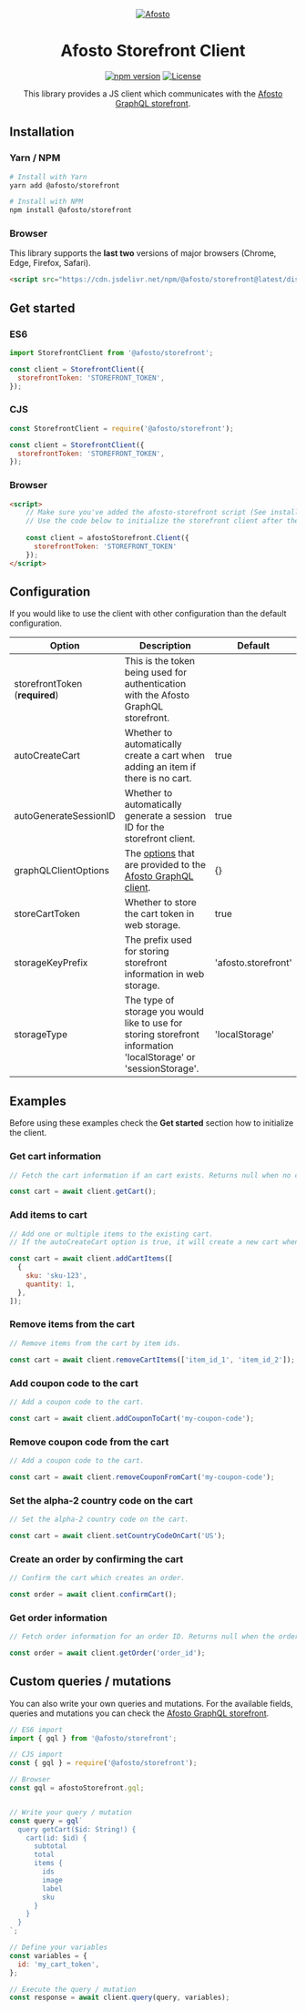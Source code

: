 <p align="center">
  <a href="https://afosto.com"><img src="https://content.afosto.io/5719193282412544/brand/AFO-Logo-compleet-kleur-RGBat4x.png?w=268" alt="Afosto" /></a>
</p>

<h1 align="center">Afosto Storefront Client</h1>

<p align="center">
  <a href="https://www.npmjs.com/package/@afosto/storefront"><img src="https://img.shields.io/npm/v/@afosto/storefront.svg" alt="npm version"></a>
  <a href="https://github.com/afosto/storefront/blob/main/LICENSE"><img src="https://img.shields.io/badge/license-MIT-informational" alt="License"></a>
</p>

<p align="center">This library provides a JS client which communicates with the <a href="https://afosto.app/graphql">Afosto GraphQL storefront</a>.


## Installation

### Yarn / NPM

```sh
# Install with Yarn
yarn add @afosto/storefront

# Install with NPM
npm install @afosto/storefront
```

### Browser

This library supports the **last two** versions of major browsers (Chrome, Edge, Firefox, Safari).

```html
<script src="https://cdn.jsdelivr.net/npm/@afosto/storefront@latest/dist/umd/afosto-storefront.min.js"></script>
```


## Get started

### ES6

```js
import StorefrontClient from '@afosto/storefront';

const client = StorefrontClient({
  storefrontToken: 'STOREFRONT_TOKEN',
});
```

### CJS

```js
const StorefrontClient = require('@afosto/storefront');

const client = StorefrontClient({
  storefrontToken: 'STOREFRONT_TOKEN',
});
```

### Browser

```html
<script>
    // Make sure you've added the afosto-storefront script (See installation). 
    // Use the code below to initialize the storefront client after the script has been loaded.
    
    const client = afostoStorefront.Client({
      storefrontToken: 'STOREFRONT_TOKEN'
    });
</script>
```

## Configuration

If you would like to use the client with other configuration than the default configuration.

| Option                         | Description                                                                                                                                                                                                                         | Default             |
|--------------------------------|-------------------------------------------------------------------------------------------------------------------------------------------------------------------------------------------------------------------------------------|---------------------|
| storefrontToken (**required**) | This is the token being used for authentication with the Afosto GraphQL storefront.                                                                                                                                                 |                     |
| autoCreateCart                 | Whether to automatically create a cart when adding an item if there is no cart.                                                                                                                                                     | true                |                      
| autoGenerateSessionID          | Whether to automatically generate a session ID for the storefront client.                                                                                                                                                           | true                |                      
| graphQLClientOptions           | The <a href="https://www.npmjs.com/package/@afosto/graphql-client#user-content-custom-configuration">options</a> that are provided to the <a href="https://www.npmjs.com/package/@afosto/graphql-client">Afosto GraphQL client</a>. | {}                  |                      
| storeCartToken                 | Whether to store the cart token in web storage.                                                                                                                                                                                     | true                |                      |
| storageKeyPrefix               | The prefix used for storing storefront information in web storage.                                                                                                                                                                  | 'afosto.storefront' |
| storageType                    | The type of storage you would like to use for storing storefront information 'localStorage' or 'sessionStorage'.                                                                                                                    | 'localStorage'      |

## Examples

Before using these examples check the **Get started** section how to initialize the client.

### Get cart information

```js
// Fetch the cart information if an cart exists. Returns null when no cart exists.

const cart = await client.getCart();
```

### Add items to cart

```js
// Add one or multiple items to the existing cart. 
// If the autoCreateCart option is true, it will create a new cart when a cart doesn't exist yet.

const cart = await client.addCartItems([
  {
    sku: 'sku-123',
    quantity: 1,
  },
]);
```

### Remove items from the cart

```js
// Remove items from the cart by item ids. 

const cart = await client.removeCartItems(['item_id_1', 'item_id_2']);
```

### Add coupon code to the cart

```js
// Add a coupon code to the cart.

const cart = await client.addCouponToCart('my-coupon-code');
```

### Remove coupon code from the cart

```js
// Add a coupon code to the cart.

const cart = await client.removeCouponFromCart('my-coupon-code');
```

### Set the alpha-2 country code on the cart

```js
// Set the alpha-2 country code on the cart.

const cart = await client.setCountryCodeOnCart('US');
```

### Create an order by confirming the cart

```js
// Confirm the cart which creates an order.

const order = await client.confirmCart();
```

### Get order information

```js
// Fetch order information for an order ID. Returns null when the order doesn't exist.

const order = await client.getOrder('order_id');
```

## Custom queries / mutations

You can also write your own queries and mutations. For the available fields, queries and mutations you can check the <a href="https://afosto.app/graphql">Afosto GraphQL storefront</a>.

```js
// ES6 import
import { gql } from '@afosto/storefront';

// CJS import
const { gql } = require('@afosto/storefront');

// Browser
const gql = afostoStorefront.gql;


// Write your query / mutation
const query = gql`
  query getCart($id: String!) {
    cart(id: $id) {
      subtotal
      total
      items {
        ids
        image
        label
        sku
      }
    }
  }
`;

// Define your variables
const variables = {
  id: 'my_cart_token',
};

// Execute the query / mutation
const response = await client.query(query, variables);
```



